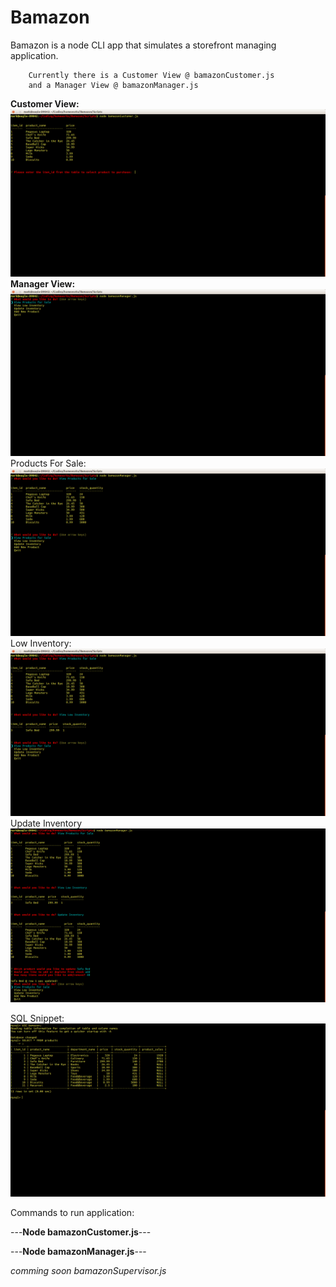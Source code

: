 # Bamazon

Bamazon is a node CLI app that simulates a storefront managing application.

		

		Currently there is a Customer View @ bamazonCustomer.js
		and a Manager View @ bamazonManager.js
		
**Customer View:**
![Customer View Images](https://github.com/mark7389/Bamazon/blob/dev/images/mark%40eagle-D9842:%20~-Coding-homeworks-Bamazon-Scripts_005.png)
**Manager View:**
![Manager View Images](https://github.com/mark7389/Bamazon/blob/dev/images/mark%40eagle-D9842:%20~-Coding-homeworks-Bamazon-Scripts_007.png)
Products For Sale:
![Manager View Images](https://github.com/mark7389/Bamazon/blob/dev/images/mark%40eagle-D9842:%20~-Coding-homeworks-Bamazon-Scripts_008.png)
Low Inventory:
![Manager View Images](https://github.com/mark7389/Bamazon/blob/dev/images/mark%40eagle-D9842:%20~-Coding-homeworks-Bamazon-Scripts_009.png)
Update Inventory
![Manager View Images](https://github.com/mark7389/Bamazon/blob/dev/images/mark%40eagle-D9842:%20~-Coding-homeworks-Bamazon-Scripts_010.png)

SQL Snippet:
	![SQL IMAGE](https://github.com/mark7389/Bamazon/blob/dev/images/mark%40eagle-D9842:%20~-Coding-homeworks-Bamazon-Scripts_012.png)

Commands to run application:

---**Node bamazonCustomer.js**---

---**Node bamazonManager.js**---

*comming soon bamazonSupervisor.js*
		



